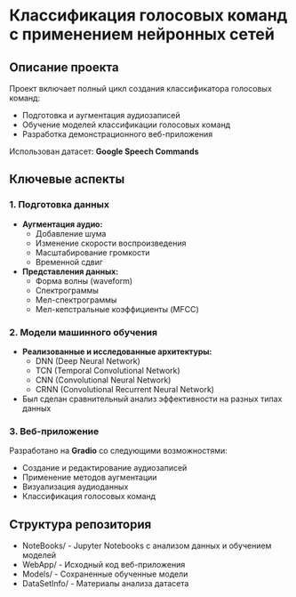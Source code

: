 # Классификация голосовых команд с применением нейронных сетей

## Описание проекта
Проект включает полный цикл создания классификатора голосовых команд:
- Подготовка и аугментация аудиозаписей
- Обучение моделей классификации голосовых команд
- Разработка демонстрационного веб-приложения

Использован датасет: **Google Speech Commands**

## Ключевые аспекты

### 1. Подготовка данных
- **Аугментация аудио:**
  - Добавление шума
  - Изменение скорости воспроизведения
  - Масштабирование громкости
  - Временной сдвиг
- **Представления данных:**
  - Форма волны (waveform)
  - Спектрограммы
  - Мел-спектрограммы
  - Мел-кепстральные коэффициенты (MFCC)

### 2. Модели машинного обучения
- **Реализованные и исследованные архитектуры:**
  - DNN (Deep Neural Network)
  - TCN (Temporal Convolutional Network)
  - CNN (Convolutional Neural Network)
  - CRNN (Convolutional Recurrent Neural Network)
- Был сделан сравнительный анализ эффективности на разных типах данных

### 3. Веб-приложение
Разработано на **Gradio** со следующими возможностями:
- Создание и редактирование аудиозаписей
- Применение методов аугментации
- Визуализация аудиоданных
- Классификация голосовых команд

## Структура репозитория
- NoteBooks/ - Jupyter Notebooks с анализом данных и обучением моделей
- WebApp/ - Исходный код веб-приложения
- Models/ - Сохраненные обученные модели
- DataSetInfo/ - Материалы анализа датасета
